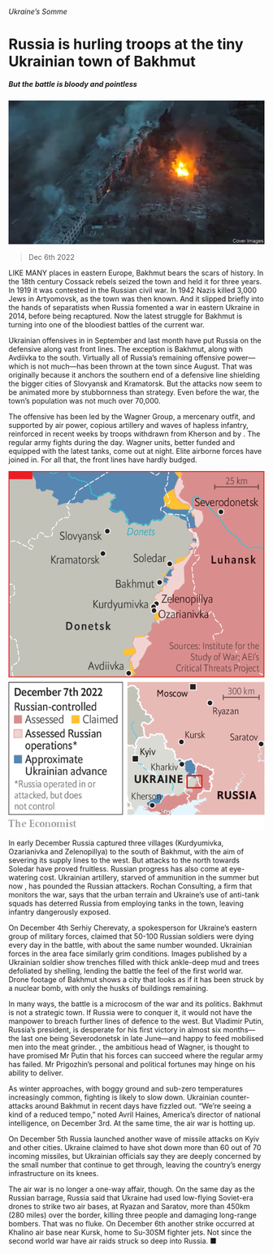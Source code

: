 ###### Ukraine’s Somme

# Russia is hurling troops at the tiny Ukrainian town of Bakhmut 

##### But the battle is bloody and pointless 

![image](images/20221210_EUP501.jpg) 

> Dec 6th 2022 

LIKE MANY places in eastern Europe, Bakhmut bears the scars of history. In the 18th century Cossack rebels seized the town and held it for three years. In 1919 it was contested in the Russian civil war. In 1942 Nazis killed 3,000 Jews in Artyomovsk, as the town was then known. And it slipped briefly into the hands of separatists when Russia fomented a war in eastern Ukraine in 2014, before being recaptured. Now the latest struggle for Bakhmut is turning into one of the bloodiest battles of the current war.

Ukrainian offensives in  in September and  last month have put Russia on the defensive along vast front lines. The exception is Bakhmut, along with Avdiivka to the south. Virtually all of Russia’s remaining offensive power—which is not much—has been thrown at the town since August. That was originally because it anchors the southern end of a defensive line shielding the bigger cities of Slovyansk and Kramatorsk. But the attacks now seem to be animated more by stubbornness than strategy. Even before the war, the town’s population was not much over 70,000.

The offensive has been led by the Wagner Group, a mercenary outfit, and supported by air power, copious artillery and waves of hapless infantry, reinforced in recent weeks by troops withdrawn from Kherson and by . The regular army fights during the day. Wagner units, better funded and equipped with the latest tanks, come out at night. Elite airborne forces have joined in. For all that, the front lines have hardly budged.

![image](images/20221210_EUM948.png) 


In early December Russia captured three villages (Kurdyumivka, Ozarianivka and Zelenopillya) to the south of Bakhmut, with the aim of severing its supply lines to the west. But attacks to the north towards Soledar have proved fruitless. Russian progress has also come at eye-watering cost. Ukrainian artillery, starved of ammunition in the summer but now , has pounded the Russian attackers. Rochan Consulting, a firm that monitors the war, says that the urban terrain and Ukraine’s use of anti-tank squads has deterred Russia from employing tanks in the town, leaving infantry dangerously exposed.

On December 4th Serhiy Cherevaty, a spokesperson for Ukraine’s eastern group of military forces, claimed that 50-100 Russian soldiers were dying every day in the battle, with about the same number wounded. Ukrainian forces in the area face similarly grim conditions. Images published by a Ukrainian soldier show trenches filled with thick ankle-deep mud and trees defoliated by shelling, lending the battle the feel of the first world war. Drone footage of Bakhmut shows a city that looks as if it has been struck by a nuclear bomb, with only the husks of buildings remaining. 

In many ways, the battle is a microcosm of the war and its politics. Bakhmut is not a strategic town. If Russia were to conquer it, it would not have the manpower to breach further lines of defence to the west. But Vladimir Putin, Russia’s president, is desperate for his first victory in almost six months—the last one being Severodonetsk in late June—and happy to feed mobilised men into the meat grinder. , the ambitious head of Wagner, is thought to have promised Mr Putin that his forces can succeed where the regular army has failed. Mr Prigozhin’s personal and political fortunes may hinge on his ability to deliver. 

As winter approaches, with boggy ground and sub-zero temperatures increasingly common, fighting is likely to slow down. Ukrainian counter-attacks around Bakhmut in recent days have fizzled out. “We’re seeing a kind of a reduced tempo,” noted Avril Haines, America’s director of national intelligence, on December 3rd. At the same time, the air war is hotting up.

On December 5th Russia launched another wave of missile attacks on Kyiv and other cities. Ukraine claimed to have shot down more than 60 out of 70 incoming missiles, but Ukrainian officials say they are deeply concerned by the small number that continue to get through, leaving the country’s energy infrastructure on its knees. 

The air war is no longer a one-way affair, though. On the same day as the Russian barrage, Russia said that Ukraine had used low-flying Soviet-era drones to strike two air bases, at Ryazan and Saratov, more than 450km (280 miles) over the border, killing three people and damaging long-range bombers. That was no fluke. On December 6th another strike occurred at Khalino air base near Kursk, home to Su-30SM fighter jets. Not since the second world war have air raids struck so deep into Russia. ■


